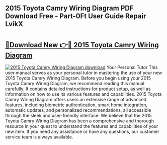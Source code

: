## 2015 Toyota Camry Wiring Diagram PDF Download Free - Part-0Ft User Guide Repair LvikX

# <h2><a href="http://dft8ty.blite.top/?on=2015+Toyota+Camry+Wiring+Diagram">🔗Download New 👉🔴 2015 Toyota Camry Wiring Diagram</a></h2>

[![2015 Toyota Camry Wiring Diagram download](https://i.imgur.com/lujVjoI.png)](http://dft8ty.blite.top/?on=2015+Toyota+Camry+Wiring+Diagram)
Your Personal Tutor This user manual serves as your personal tutor in mastering the use of your new 2015 Toyota Camry Wiring Diagram. Before you begin using your 2015 Toyota Camry Wiring Diagram, we recommend reading this manual carefully. It contains detailed instructions for product setup, as well as information on how to use its various features and capabilities. 2015 Toyota Camry Wiring Diagram offers users an extensive range of advanced features, including biometric authentication, smart home integration, automatic updates, and personalized recommendations, all accessible through the sleek and user-friendly interface. We believe that the 2015 Toyota Camry Wiring Diagram has been a comprehensive and thorough resource in your quest to understand the features and capabilities of your new item. If you need any assistance or have any questions, our customer service team is always available.
